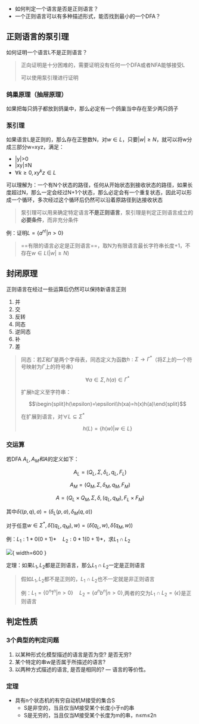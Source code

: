 - 如何判定一个语言是否是正则语言？
- 一个正则语言可以有多种描述形式，能否找到最小的一个DFA？
  
## 正则语言的泵引理

如何证明一个语言L不是正则语言？

> 正向证明是十分困难的，需要证明没有任何一个DFA或者NFA能够接受L
>
> 可以使用泵引理进行证明

### 鸽巢原理（抽屉原理）

如果把每只鸽子都放到鸽巢中，那么必定有一个鸽巢当中存在至少两只鸽子

### 泵引理

如果语言L是正则的，那么存在正整数N，对$w\in L$，只要$|w|≥N$，就可以将w分成三部分w=xyz，满足：

- |y|>0
- |xy|≤N
- $\forall k≥0,xy^kz\in L$

可以理解为：一个有N个状态的路径，任何从开始状态到接收状态的路径，如果长度超过N，那么一定会经过N+1个状态，那么必定会有一个重复状态，因此可以形成一个循环，多次经过这个循环后仍然可以沿着原路径到达接收状态

> 泵引理可以用来确定特定语言**不是正则语言**，泵引理是判定正则语言成立的**必要条件**，而非充分条件

例：证明$L=\{a^{n!}|n>0\}$

> ==有限的语言必定是正则语言==，取N为有限语言最长字符串长度+1，不存在$w\in L(|w|≥N)$

## 封闭原理

正则语言在经过一些运算后仍然可以保持新语言正则

1. 并
2. 交
3. 反转
4. 同态
5. 逆同态
6. 补
7. 差

> 同态：若$\Sigma$和$\Gamma$是两个字母表，同态定义为函数$h:\Sigma\to\Gamma^*$（将$\Sigma$上的一个符号映射为$\Gamma$上的符号串）
>
> $$\forall a\in \Sigma,h(a)\in \Gamma^*$$
>
> 扩展h定义至字符串：
>
> $$\begin{split}h(\epsilon)=\epsilon\\h(xa)=h(x)h(a)\end{split}$$
>
> 在扩展到语言，对$\forall L\subseteq \Sigma^*$
>
> $$h(L)=\{h(w)|w\in L\}$$

### 交运算

若DFA $A_L,A_M和A$的定义如下：

$$A_L=(Q_L,\Sigma,\delta_L,q_L,F_L)$$

$$A_M=(Q_M,\Sigma,\delta_M,q_M,F_M)$$

$$A=(Q_L\times Q_M,\Sigma,\delta,(q_L,q_M),F_L\times F_M)$$

其中$\delta((p,q),a)=(\delta_L(p,a),\delta_M(q,a))$

对于任意$w\in \Sigma^*,\hat{\delta}((q_L,q_M),w)=(\hat{\delta}(q_L,w),\hat{\delta}(q_M,w))$

例：$L_1:1*0(0+1)*\quad L_2:0*1(0+1)*$，求$L_1\cap L_2$

![](https://github.com/dinorextim/dinorextim.github.io/blob/main/docs/images/xsyy8-1.png?raw=true){ width=600 }

定理：如果$L_1,L_2$都是正则语言，那么$L_1\cap L_2$一定是正则语言

> 假如$L_1,L_2$都不是正则的，$L_1\cap L_2$也不一定就是非正则语言
>
> 例：$L_1=\{0^n1^n|n>0\}\quad L_2=\{a^nb^n|n>0\}$,两者的交为$L_1\cap L_2=\{\epsilon\}$是正则语言


## 判定性质

### 3个典型的判定问题

1. 以某种形式化模型描述的语言是否为空? 是否无穷?
2. 某个特定的串w是否属于所描述的语言?
3. 以两种方式描述的语言, 是否是相同的? — 语言的等价性。

### 定理

- 具有n个状态机的有穷自动机M接受的集合S
    - S是非空的，当且仅当M接受某个长度小于n的串
    - S是无穷的，当且仅当M接受某个长度为m的串，n≤m≤2n
